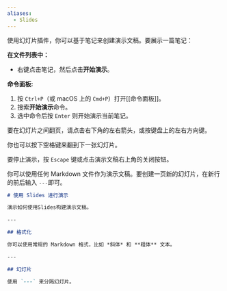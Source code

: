 ```yaml
---
aliases:
  - Slides
---
```


使用幻灯片插件，你可以基于笔记来创建演示文稿。要展示一篇笔记：

**在文件列表中：**

- 右键点击笔记，然后点击**开始演示**。

**命令面板:**

1. 按 `Ctrl+P`（或 macOS 上的 `Cmd+P`）打开[[命令面板]]。
2. 搜索**开始演示**命令。
3. 选中命令后按 `Enter` 则开始演示当前笔记。

要在幻灯片之间翻页，请点击右下角的左右箭头，或按键盘上的左右方向键。

你也可以按下空格键来翻到下一张幻灯片。

要停止演示，按 `Escape` 键或点击演示文稿右上角的关闭按钮。

你可以使用任何 Markdown 文件作为演示文稿。要创建一页新的幻灯片，在新行的前后输入 `---`即可。

```md
# 使用 Slides 进行演示

演示如何使用Slides构建演示文稿。

---

## 格式化

你可以使用常规的 Markdown 格式，比如 *斜体* 和 **粗体** 文本。

---

## 幻灯片

使用 `---` 来分隔幻灯片。
```